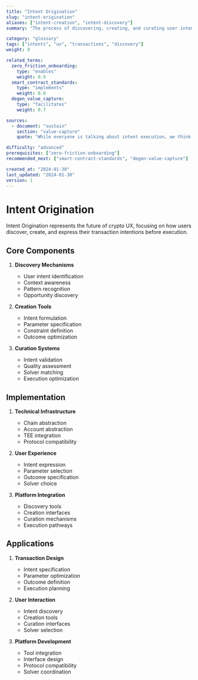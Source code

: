 ```yaml
---
title: "Intent Origination"
slug: "intent-origination"
aliases: ["intent-creation", "intent-discovery"]
summary: "The process of discovering, creating, and curating user intents in crypto transactions, enabled by chain abstraction, account abstraction, and TEEs."

category: "glossary"
tags: ["intents", "ux", "transactions", "discovery"]
weight: 8

related_terms:
  zero_friction_onboarding:
    type: "enables"
    weight: 0.9
  smart_contract_standards:
    type: "implements"
    weight: 0.8
  degen_value_capture:
    type: "facilitates"
    weight: 0.7

sources:
  - document: "sustain"
    section: "value-capture"
    quote: "While everyone is talking about intent execution, we think about intent origination."

difficulty: "advanced"
prerequisites: ["zero-friction-onboarding"]
recommended_next: ["smart-contract-standards", "degen-value-capture"]

created_at: "2024-01-30"
last_updated: "2024-01-30"
version: 1
---
```


# Intent Origination

Intent Origination represents the future of crypto UX, focusing on how users discover, create, and express their transaction intentions before execution.

## Core Components

1. **Discovery Mechanisms**
   - User intent identification
   - Context awareness
   - Pattern recognition
   - Opportunity discovery

2. **Creation Tools**
   - Intent formulation
   - Parameter specification
   - Constraint definition
   - Outcome optimization

3. **Curation Systems**
   - Intent validation
   - Quality assessment
   - Solver matching
   - Execution optimization

## Implementation

1. **Technical Infrastructure**
   - Chain abstraction
   - Account abstraction
   - TEE integration
   - Protocol compatibility

2. **User Experience**
   - Intent expression
   - Parameter selection
   - Outcome specification
   - Solver choice

3. **Platform Integration**
   - Discovery tools
   - Creation interfaces
   - Curation mechanisms
   - Execution pathways

## Applications

1. **Transaction Design**
   - Intent specification
   - Parameter optimization
   - Outcome definition
   - Execution planning

2. **User Interaction**
   - Intent discovery
   - Creation tools
   - Curation interfaces
   - Solver selection

3. **Platform Development**
   - Tool integration
   - Interface design
   - Protocol compatibility
   - Solver coordination 